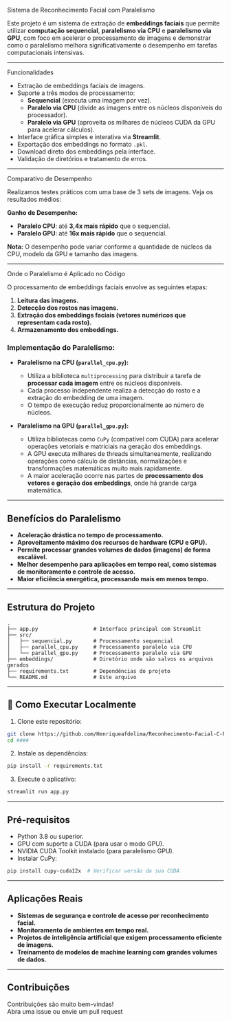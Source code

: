 
Sistema de Reconhecimento Facial com Paralelismo

Este projeto é um sistema de extração de **embeddings faciais** que permite utilizar **computação sequencial**, **paralelismo via CPU** e **paralelismo via GPU**, com foco em acelerar o processamento de imagens e demonstrar como o paralelismo melhora significativamente o desempenho em tarefas computacionais intensivas.

---
Funcionalidades

-  Extração de embeddings faciais de imagens.
- Suporte a três modos de processamento:
  - **Sequencial** (executa uma imagem por vez).
  - **Paralelo via CPU** (divide as imagens entre os núcleos disponíveis do processador).
  - **Paralelo via GPU** (aproveita os milhares de núcleos CUDA da GPU para acelerar cálculos).
-  Interface gráfica simples e interativa via **Streamlit**.
-  Exportação dos embeddings no formato `.pkl`.
-  Download direto dos embeddings pela interface.
-  Validação de diretórios e tratamento de erros.

---

 Comparativo de Desempenho

Realizamos testes práticos com uma base de 3 sets de imagens. Veja os resultados médios:

 **Ganho de Desempenho:**
- **Paralelo CPU**:  até **3,4x mais rápido** que o sequencial.
- **Paralelo GPU**:  até **16x mais rápido** que o sequencial.

**Nota:** O desempenho pode variar conforme a quantidade de núcleos da CPU, modelo da GPU e tamanho das imagens.

---

 Onde o Paralelismo é Aplicado no Código

O processamento de embeddings faciais envolve as seguintes etapas:

1. **Leitura das imagens.**
2. **Detecção dos rostos nas imagens.**
3. **Extração dos embeddings faciais (vetores numéricos que representam cada rosto).**
4. **Armazenamento dos embeddings.**

###  **Implementação do Paralelismo:**

- **Paralelismo na CPU (`parallel_cpu.py`):**
   - Utiliza a biblioteca `multiprocessing` para distribuir a tarefa de **processar cada imagem** entre os núcleos disponíveis.
   - Cada processo independente realiza a detecção do rosto e a extração do embedding de uma imagem.
   - O tempo de execução reduz proporcionalmente ao número de núcleos.

- **Paralelismo na GPU (`parallel_gpu.py`):**
   - Utiliza bibliotecas como `CuPy` (compatível com CUDA) para acelerar operações vetoriais e matriciais na geração dos embeddings.
   - A GPU executa milhares de threads simultaneamente, realizando operações como cálculo de distâncias, normalizações e transformações matemáticas muito mais rapidamente.
   - A maior aceleração ocorre nas partes de **processamento dos vetores e geração dos embeddings**, onde há grande carga matemática.

---

##  Benefícios do Paralelismo

-  **Aceleração drástica no tempo de processamento.**
-  **Aproveitamento máximo dos recursos de hardware (CPU e GPU).**
-  **Permite processar grandes volumes de dados (imagens) de forma escalável.**
-  **Melhor desempenho para aplicações em tempo real, como sistemas de monitoramento e controle de acesso.**
-  **Maior eficiência energética, processando mais em menos tempo.**

---

##  Estrutura do Projeto

```
.
├── app.py                  # Interface principal com Streamlit
├── src/
│   ├── sequencial.py       # Processamento sequencial
│   ├── parallel_cpu.py     # Processamento paralelo via CPU
│   └── parallel_gpu.py     # Processamento paralelo via GPU
├── embeddings/             # Diretório onde são salvos os arquivos gerados
├── requirements.txt        # Dependências do projeto
└── README.md               # Este arquivo
```

---

## 🔧 Como Executar Localmente

1. Clone este repositório:
```bash
git clone https://github.com/Henriqueafdelima/Reconhecimento-Facial-C-Paralelismo.git
cd ####
```

2. Instale as dependências:
```bash
pip install -r requirements.txt
```

3. Execute o aplicativo:
```bash
streamlit run app.py
```

---

##  Pré-requisitos

- Python 3.8 ou superior.
- GPU com suporte a CUDA (para usar o modo GPU).
- NVIDIA CUDA Toolkit instalado (para paralelismo GPU).
- Instalar CuPy:
```bash
pip install cupy-cuda12x  # Verificar versão da sua CUDA
```

---

##  Aplicações Reais

-  **Sistemas de segurança e controle de acesso por reconhecimento facial.**
-  **Monitoramento de ambientes em tempo real.**
-  **Projetos de inteligência artificial que exigem processamento eficiente de imagens.**
-  **Treinamento de modelos de machine learning com grandes volumes de dados.**

---

##  Contribuições

Contribuições são muito bem-vindas!  
Abra uma issue ou envie um pull request 



